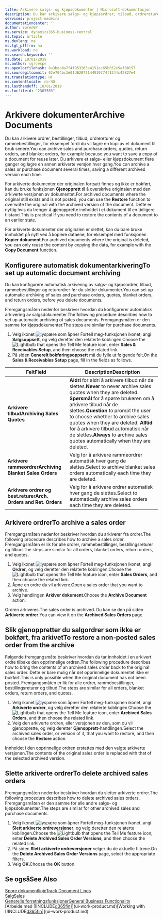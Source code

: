 ```yaml
---
title: Arkivere salgs- og kjøpsdokumenter | Microsoft-dokumentasjon
description: Du kan arkivere salgs- og kjøpsordrer, tilbud, ordrereturer og rammeordrer, og du kan bruke det arkiverte dokumentet til å gjenopprette dokumentet som den ble arkivert fra.
services: project-madeira
documentationcenter: ''
author: SorenGP
ms.service: dynamics365-business-central
ms.topic: article
ms.devlang: na
ms.tgt_pltfrm: na
ms.workload: na
ms.search.keywords: ''
ms.date: 10/01/2019
ms.author: sgroespe
ms.openlocfilehash: 8a3bda8a7f4f953265e4191ac65b052e5af80157
ms.sourcegitcommit: 02e704bc3e01d62072144919774f1244c42827e4
ms.translationtype: HT
ms.contentlocale: nb-NO
ms.lasthandoff: 10/01/2019
ms.locfileid: "2305503"
---
```

# <a name="archive-documents"></a><span data-ttu-id="c580f-103">Arkivere dokumenter</span><span class="sxs-lookup"><span data-stu-id="c580f-103">Archive Documents</span></span>
<span data-ttu-id="c580f-104">Du kan arkivere ordrer, bestillinger, tilbud, ordrereturer og rammebestillinger, for eksempel fordi du vil lagre en kopi av et dokument til bruk senere.</span><span class="sxs-lookup"><span data-stu-id="c580f-104">You can archive sales and purchase orders, quotes, return orders, and blanket orders, for example because you want to save a copy of a document for reuse later.</span></span> <span data-ttu-id="c580f-105">Du arkivere et salgs- eller kjøpsdokument flere ganger og lagre en annen arkiverte versjon hver gang.</span><span class="sxs-lookup"><span data-stu-id="c580f-105">You can archive a sales or purchase document several times, saving a different archived version each time.</span></span>

<span data-ttu-id="c580f-106">For arkiverte dokumenter der originalen fortsatt finnes og ikke er bokført, kan du bruke funksjonen **Gjenopprett** til å overskrive originalen med den arkiverte versjonen av dokumentet.</span><span class="sxs-lookup"><span data-stu-id="c580f-106">For archived documents where the original still exists and is not posted, you can use the **Restore** function to overwrite the original with the archived version of the document.</span></span> <span data-ttu-id="c580f-107">Dette er nyttig hvis du trenger å gjenopprette innholdet i et dokument til en tidligere tilstand.</span><span class="sxs-lookup"><span data-stu-id="c580f-107">This is practical if you need to restore the contents of a document to an earlier state.</span></span>

<span data-ttu-id="c580f-108">For arkiverte dokumenter der originalen er slettet, kan du bare bruke innholdet på nytt ved å kopiere dataene, for eksempel med funksjonen **Kopier dokument**.</span><span class="sxs-lookup"><span data-stu-id="c580f-108">For archived documents where the original is deleted, you can only reuse the content by copying the data, for example with the **Copy Document** function.</span></span>   

## <a name="to-set-up-automatic-document-archiving"></a><span data-ttu-id="c580f-109">Konfigurere automatisk dokumentarkivering</span><span class="sxs-lookup"><span data-stu-id="c580f-109">To set up automatic document archiving</span></span>  
<span data-ttu-id="c580f-110">Du kan konfigurere automatisk arkivering av salgs- og kjøpsordrer, tilbud, rammebestillinger og returordrer før du sletter dokumenter.</span><span class="sxs-lookup"><span data-stu-id="c580f-110">You can set up automatic archiving of sales and purchase orders, quotes, blanket orders, and return orders, before you delete documents.</span></span>

<span data-ttu-id="c580f-111">Fremgangsmåten nedenfor beskriver hvordan du konfigurerer automatisk arkivering av salgsdokumenter.</span><span class="sxs-lookup"><span data-stu-id="c580f-111">The following procedure describes how to set up automatic archiving of sales documents.</span></span> <span data-ttu-id="c580f-112">Fremgangsmåten er den samme for kjøpsdokumenter.</span><span class="sxs-lookup"><span data-stu-id="c580f-112">The steps are similar for purchase documents.</span></span>
1.  <span data-ttu-id="c580f-113">Velg ikonet ![lyspære som åpner Fortell meg-funksjonen](media/ui-search/search_small.png "Fortell hva du vil gjøre") ikonet, angi **Salgsoppsett**, og velg deretter den relaterte koblingen.</span><span class="sxs-lookup"><span data-stu-id="c580f-113">Choose the ![Lightbulb that opens the Tell Me feature](media/ui-search/search_small.png "Tell me what you want to do") icon, enter **Sales & Receivables Setup**, and then choose the related link.</span></span>
2. <span data-ttu-id="c580f-114">På siden **Generelt bokføringsoppsett** må du fylle ut følgende felt.</span><span class="sxs-lookup"><span data-stu-id="c580f-114">On the **Sales & Receivables Setup** page, fill in the fields as follows.</span></span>

|<span data-ttu-id="c580f-115">Felt</span><span class="sxs-lookup"><span data-stu-id="c580f-115">Field</span></span>|<span data-ttu-id="c580f-116">Description</span><span class="sxs-lookup"><span data-stu-id="c580f-116">Description</span></span>|
|-----|-----------|
|<span data-ttu-id="c580f-117">**Arkivere tilbud**</span><span class="sxs-lookup"><span data-stu-id="c580f-117">**Archiving Sales Quotes**</span></span>|<span data-ttu-id="c580f-118">**Aldri** for aldri å arkivere tilbud når de slettes.</span><span class="sxs-lookup"><span data-stu-id="c580f-118">**Never** to never archive sales quotes when they are deleted.</span></span> <span data-ttu-id="c580f-119">**Spørsmål** for å spørre brukeren om å arkivere tilbud når de slettes.</span><span class="sxs-lookup"><span data-stu-id="c580f-119">**Question** to prompt the user to choose whether to archive sales quotes when they are deleted.</span></span> <span data-ttu-id="c580f-120">**Alltid** for å arkivere tilbud automatisk når de slettes.</span><span class="sxs-lookup"><span data-stu-id="c580f-120">**Always** to archive sales quotes automatically when they are deleted.</span></span>|
|<span data-ttu-id="c580f-121">**Arkivere rammeordrer**</span><span class="sxs-lookup"><span data-stu-id="c580f-121">**Archiving Blanket Sales Orders**</span></span>|<span data-ttu-id="c580f-122">Velg for å arkivere rammeordrer automatisk hver gang de slettes.</span><span class="sxs-lookup"><span data-stu-id="c580f-122">Select to archive blanket sales orders automatically each time they are deleted.</span></span>|
|<span data-ttu-id="c580f-123">**Arkivere ordrer og best.returer**</span><span class="sxs-lookup"><span data-stu-id="c580f-123">**Arch. Orders and Ret. Orders**</span></span>|<span data-ttu-id="c580f-124">Velg for å arkivere ordrer automatisk hver gang de slettes.</span><span class="sxs-lookup"><span data-stu-id="c580f-124">Select to automatically archive sales orders each time they are deleted.</span></span>|

## <a name="to-archive-a-sales-order"></a><span data-ttu-id="c580f-125">Arkivere ordrer</span><span class="sxs-lookup"><span data-stu-id="c580f-125">To archive a sales order</span></span>
<span data-ttu-id="c580f-126">Fremgangsmåten nedenfor beskriver hvordan du arkiverer fra ordrer.</span><span class="sxs-lookup"><span data-stu-id="c580f-126">The following procedure describes how to archive a sales order.</span></span> <span data-ttu-id="c580f-127">Fremgangsmåten er lik for alle ordrer, rammebestillinger, bestillingsreturer og tilbud.</span><span class="sxs-lookup"><span data-stu-id="c580f-127">The steps are similar for all orders, blanket orders, return orders, and quotes.</span></span>

1.  <span data-ttu-id="c580f-128">Velg ikonet ![lyspære som åpner Fortell meg-funksjonen](media/ui-search/search_small.png "Fortell hva du vil gjøre") ikonet, angi **Ordrer**, og velg deretter den relaterte koblingen.</span><span class="sxs-lookup"><span data-stu-id="c580f-128">Choose the ![Lightbulb that opens the Tell Me feature](media/ui-search/search_small.png "Tell me what you want to do") icon, enter **Sales Orders**, and then choose the related link.</span></span>  
2.  <span data-ttu-id="c580f-129">Åpne en ordre du vil arkivere.</span><span class="sxs-lookup"><span data-stu-id="c580f-129">Open a sales order that you want to archive.</span></span>  
3.  <span data-ttu-id="c580f-130">Velg handlingen **Arkiver dokument**.</span><span class="sxs-lookup"><span data-stu-id="c580f-130">Choose the **Archive Document** action.</span></span>

<span data-ttu-id="c580f-131">Ordren arkiveres.</span><span class="sxs-lookup"><span data-stu-id="c580f-131">The sales order is archived.</span></span> <span data-ttu-id="c580f-132">Du kan se den på siden **Arkiverte ordrer**.</span><span class="sxs-lookup"><span data-stu-id="c580f-132">You can view it on the **Archived Sales Orders** page.</span></span>

## <a name="to-restore-a-non-posted-sales-order-from-the-archive"></a><span data-ttu-id="c580f-133">Slik gjenoppretter du salgordrer som ikke er bokført, fra arkivet</span><span class="sxs-lookup"><span data-stu-id="c580f-133">To restore a non-posted sales order from the archive</span></span>
<span data-ttu-id="c580f-134">Følgende fremgangsmåte beskriver hvordan du tar innholdet i en arkivert ordre tilbake den opprinnelige ordren.</span><span class="sxs-lookup"><span data-stu-id="c580f-134">The following procedure describes how to bring the contents of an archived sales order back to the original sales order.</span></span> <span data-ttu-id="c580f-135">Dette er bare mulig når det opprinnelige dokumentet ikke er bokført.</span><span class="sxs-lookup"><span data-stu-id="c580f-135">This is only possible when the original document has not been posted.</span></span> <span data-ttu-id="c580f-136">Fremgangsmåten er lik for alle ordrer, rammebestillinger, bestillingsreturer og tilbud.</span><span class="sxs-lookup"><span data-stu-id="c580f-136">The steps are similar for all orders, blanket orders, return orders, and quotes.</span></span>

1. <span data-ttu-id="c580f-137">Velg ikonet ![lyspære som åpner Fortell meg-funksjonen](media/ui-search/search_small.png "Fortell hva du vil gjøre") ikonet, angi **Arkiverte ordrer**, og velg deretter den relaterte koblingen.</span><span class="sxs-lookup"><span data-stu-id="c580f-137">Choose the ![Lightbulb that opens the Tell Me feature](media/ui-search/search_small.png "Tell me what you want to do") icon, enter **Archived Sales Orders**, and then choose the related link.</span></span>
2. <span data-ttu-id="c580f-138">Velg den arkiverte ordren, eller versjonen av den, som du vil gjenopprette, og velg deretter **Gjenopprett**-handlingen.</span><span class="sxs-lookup"><span data-stu-id="c580f-138">Select the archived sales order, or version of it, that you want to restore, and then choose the **Restore** action.</span></span>  

<span data-ttu-id="c580f-139">Innholdet i den opprinnelige ordren erstattes med den valgte arkiverte versjonen.</span><span class="sxs-lookup"><span data-stu-id="c580f-139">The contents of the original sales order is replaced with that of the selected archived version.</span></span>

## <a name="to-delete-archived-sales-orders"></a><span data-ttu-id="c580f-140">Slette arkiverte ordrer</span><span class="sxs-lookup"><span data-stu-id="c580f-140">To delete archived sales orders</span></span>
<span data-ttu-id="c580f-141">Fremgangsmåten nedenfor beskriver hvordan du sletter arkiverte ordrer.</span><span class="sxs-lookup"><span data-stu-id="c580f-141">The following procedure describes how to delete archived sales orders.</span></span> <span data-ttu-id="c580f-142">Fremgangsmåten er den samme for alle andre salgs- og kjøpsdokumenter.</span><span class="sxs-lookup"><span data-stu-id="c580f-142">The steps are similar for other archived sales and purchase documents.</span></span>

1.  <span data-ttu-id="c580f-143">Velg ikonet ![lyspære som åpner Fortell meg-funksjonen](media/ui-search/search_small.png "Fortell hva du vil gjøre") ikonet, angi **Slett arkiverte ordreversjoner**, og velg deretter den relaterte koblingen.</span><span class="sxs-lookup"><span data-stu-id="c580f-143">Choose the ![Lightbulb that opens the Tell Me feature](media/ui-search/search_small.png "Tell me what you want to do") icon, enter **Delete Archived Sales Order Versions**, and then choose the related link.</span></span>  
2.  <span data-ttu-id="c580f-144">På siden **Slett arkiverte ordreversjoner** velger du de aktuelle filtrene.</span><span class="sxs-lookup"><span data-stu-id="c580f-144">On the **Delete Archived Sales Order Versions** page, select the appropriate filters.</span></span>  
3.  <span data-ttu-id="c580f-145">Velg **OK**.</span><span class="sxs-lookup"><span data-stu-id="c580f-145">Choose the **OK** button.</span></span>

## <a name="see-also"></a><span data-ttu-id="c580f-146">Se også</span><span class="sxs-lookup"><span data-stu-id="c580f-146">See Also</span></span>
[<span data-ttu-id="c580f-147">Spore dokumentlinje</span><span class="sxs-lookup"><span data-stu-id="c580f-147">Track Document Lines</span></span>](across-how-to-track-document-lines.md)  
[<span data-ttu-id="c580f-148">Salg</span><span class="sxs-lookup"><span data-stu-id="c580f-148">Sales</span></span>](sales-manage-sales.md)  
[<span data-ttu-id="c580f-149">Generelle forretningsfunksjoner</span><span class="sxs-lookup"><span data-stu-id="c580f-149">General Business Functionality</span></span>](ui-across-business-areas.md)  
<span data-ttu-id="c580f-150">[Arbeide med [!INCLUDE[d365fin](includes/d365fin_md.md)]](ui-work-product.md)</span><span class="sxs-lookup"><span data-stu-id="c580f-150">[Working with [!INCLUDE[d365fin](includes/d365fin_md.md)]](ui-work-product.md)</span></span>
